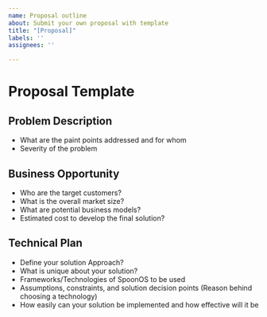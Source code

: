 ```yaml
---
name: Proposal outline
about: Submit your own proposal with template
title: "[Proposal]"
labels: ''
assignees: ''

---
```


# Proposal Template

## Problem Description
- What are the paint points addressed and for whom
- Severity of the problem

## Business Opportunity
- Who are the target customers?
- What is the overall market size?
- What are potential business models?
- Estimated cost to develop the final solution?

## Technical Plan
- Define your solution Approach?
- What is unique about your solution?
- Frameworks/Technologies of SpoonOS to be used 
- Assumptions, constraints, and solution decision points (Reason behind choosing a technology)
- How easily can your solution be implemented and how effective will it be
